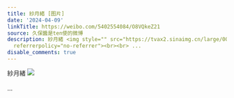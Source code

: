 ```yaml
---
title: 紗月緒 [图片]
date: '2024-04-09'
linkTitle: https://weibo.com/5402554084/O8VQkeZ21
source: 久保醬是ten使的微博
description: 紗月緒 <img style="" src="https://tvax2.sinaimg.cn/large/005TCz76gy1hoko9rtm5ij30u0141qcr.jpg"
  referrerpolicy="no-referrer"><br><br> ...
disable_comments: true
---
```

紗月緒 <img style="" src="https://tvax2.sinaimg.cn/large/005TCz76gy1hoko9rtm5ij30u0141qcr.jpg" referrerpolicy="no-referrer"><br><br> ...